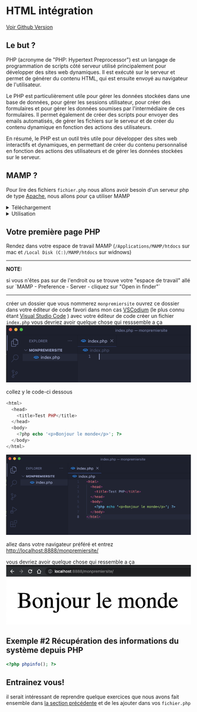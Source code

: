 # HTML intégration

[Voir Github Version](https://github.com/Poulycroc/lessons-isfsc/blob/master/courses/02__html-integration.md)

## Le but ?
PHP (acronyme de "PHP: Hypertext Preprocessor") est un langage de programmation de scripts côté serveur utilisé principalement pour développer des sites web dynamiques. Il est exécuté sur le serveur et permet de générer du contenu HTML, qui est ensuite envoyé au navigateur de l'utilisateur.

Le PHP est particulièrement utile pour gérer les données stockées dans une base de données, pour gérer les sessions utilisateur, pour créer des formulaires et pour gérer les données soumises par l'intermédiaire de ces formulaires. Il permet également de créer des scripts pour envoyer des emails automatisés, de gérer les fichiers sur le serveur et de créer du contenu dynamique en fonction des actions des utilisateurs.

En résumé, le PHP est un outil très utile pour développer des sites web interactifs et dynamiques, en permettant de créer du contenu personnalisé en fonction des actions des utilisateurs et de gérer les données stockées sur le serveur.


## MAMP ?

Pour lire des fichiers `fichier.php` nous allons avoir besoin d'un serveur php de type [Apache](https://fr.wikipedia.org/wiki/Apache_HTTP_Server), nous allons pour ça utiliser MAMP



<details>
<summary>Téléchargement</summary>

##### Se rendre sur [https://www.mamp.info/en/downloads/](https://www.mamp.info/en/downloads/)
<img src="https://raw.githubusercontent.com/Poulycroc/lessons-isfsc/master/courses/.screenshots/Screenshot 2022-10-23 at 13.57.13.png" alt="Download MAMP" />

#### Mac

##### si vous êtes sur M1 / M2 
prendre 'MAMP & MAMP PRO 6.6 (M1)'

##### si vous êtes sur Intel
prendre 'MAMP & MAMP PRO 6.6 (Intel)'

---
**NOTE:**
Si vous ne savez pas: se rendre dans le menu 'pomme' puis 'a propos de ce mac' regarder section 'processeur'

---

#### Windows
prendre 'MAMP & MAMP PRO 5.0.5'
</details>
<details>
<summary>Utilisation</summary>
#### De quoi ça a l'aire ? 

Vous pouvez appuyer sur "Start" 

---
**NOTE:**
Ne pas utiliser la version 'pro'
---

<img alt="MAMP mac" src="https://raw.githubusercontent.com/Poulycroc/lessons-isfsc/master/courses/.screenshots/Screenshot 2022-10-23 at 14.35.39.png" />
<img alt="MAMP windows" src="https://raw.githubusercontent.com/Poulycroc/lessons-isfsc/master/courses/.screenshots/Screenshot 2022-10-23 at 14.40.35.png" />


### Dans l'onglet 'préférence'
vous retrouverez 2 sections importante `Ports` et `Server`

#### Server
<img alt="MAMP Server" src="https://raw.githubusercontent.com/Poulycroc/lessons-isfsc/master/courses/.screenshots/Screenshot 2022-10-23 at 14.45.59.png" /><br>
ici on va retrouver les informations relative a notre "espace de travail"
dans mon cas mon il se trouve dans Application, MAMP, htdocs
il n'y a pas de raisons d'y toucher pour l'instant 

#### Ports
<img alt="MAMP Ports" src="https://raw.githubusercontent.com/Poulycroc/lessons-isfsc/master/courses/.screenshots/Screenshot 2022-10-23 at 14.45.50.png" />

ici vous retrouverez les information sur les ports 
<ol>
  <li>Apache port: le port sur le quel votre application va tourner</li>
  <li>MySql port: le port sur le quel votre base de données va tourner</li>
</ol>

pour accéder a votre première application il vous faudra donc vous rendre sur votre navigateur préféré entrer [http://localhost:8888/](http://localhost:8888/)
vous devrier arriver sur une page de présentation
<img alt="MAMP welcome page" src="https://raw.githubusercontent.com/Poulycroc/lessons-isfsc/master/courses/.screenshots/Screenshot 2022-10-23 at 14.53.22.png" />

l'information la plus importante pour nous c'est `Document root: /Applications/MAMP/htdocs` c'est la que va se trouver notre dossier de travail pour 

</details>


## Votre première page PHP


Rendez dans votre espace de travail MAMP (`/Applications/MAMP/htdocs` sur mac et `/Local Disk (C:)/MAMP/htdocs` sur widnows)

---
**NOTE:**
<p>si vous n'êtes pas sur de l'endroit ou se trouve votre "espace de travail" allé sur `MAMP - Preference - Server - cliquez sur "Open in finder"`</p>

---

créer un dossier que vous nommerez `monpremiersite` ouvrez ce dossier dans votre éditeur de code favori dans mon cas [VSCodium](https://vscodium.com/) (le plus connu étant [Visual Studio Code](https://code.visualstudio.com/) )
avec votre éditeur de code créer un fichier `index.php` vous devriez avoir quelque chose qui resssemble a ça<br />
<img alt="Premier Fichier index dans vscode" src="https://raw.githubusercontent.com/Poulycroc/lessons-isfsc/master/courses/.screenshots/Screenshot 2022-10-23 at 15.43.31.png" />

collez y le code-ci dessous
```php
<html>
  <head>
    <title>Test PHP</title>
  </head>
  <body>
    <?php echo '<p>Bonjour le monde</p>'; ?>
  </body>
</html>
```
<img alt="premier code dans notre index" src="https://raw.githubusercontent.com/Poulycroc/lessons-isfsc/master/courses/.screenshots/Screenshot 2022-10-23 at 15.46.31.png" />

allez dans votre navigateur préféré et entrez [http://localhost:8888/monpremiersite/](http://localhost:8888/monpremiersite/) 

vous devriez avoir quelque chose qui ressemble a ça<br>
<img alt="premier site" src="https://raw.githubusercontent.com/Poulycroc/lessons-isfsc/master/courses/.screenshots/Screenshot 2022-10-23 at 15.49.33.png" />


## Exemple #2 Récupération des informations du système depuis PHP

```php
<?php phpinfo(); ?>
```

## Entrainez vous! 

il serait intéressant de reprendre quelque exercices que nous avons fait ensemble dans [la section précédente](https://github.com/Poulycroc/lessons-isfsc/blob/master/courses/01__php.md) et de les ajouter dans vos `fichier.php` 

